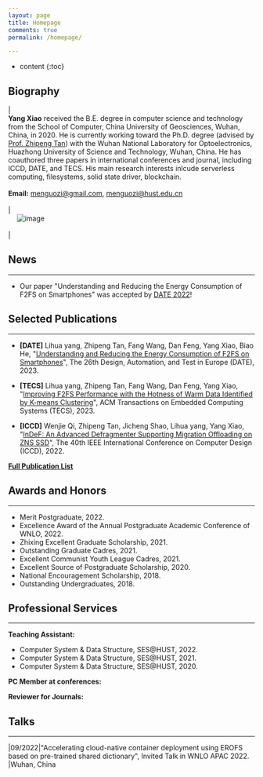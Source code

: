 ```yaml
---
layout: page
title: Homepage
comments: true
permalink: /homepage/

---
```


* content
{:toc}

 
## Biography
 
| <br> **Yang Xiao** received the B.E. degree in computer science and technology from the School of Computer, China University of Geosciences, Wuhan, China, in 2020. He is currently working toward the Ph.D. degree (advised by [Prof. Zhipeng Tan](https://msata-lab.github.io/)) with the Wuhan National Laboratory for Optoelectronics, Huazhong University of Science and Technology, Wuhan, China. He has coauthored three papers in international conferences and journal, including ICCD, DATE, and TECS. His main research interests inlcude serverless computing, filesystems, solid state driver, blockchain. <br> <br> **Email:** <menguozi@gmail.com>, <menguozi@hust.edu.cn>   <br> <br> | <br> &emsp; ![image](https://menguozi.github.io/images/menguozi-himo.jpg) <br> <br> |

## News

---

* Our paper "Understanding and Reducing the Energy Consumption of F2FS on Smartphones" was accepted by [DATE 2022](https://www.date-conference.com/date-2023-accepted-papers)!


## Selected Publications  

---
* **[DATE]** Lihua yang, Zhipeng Tan, Fang Wang, Dan Feng, Yang Xiao, Biao He, "[Understanding and Reducing the Energy Consumption of F2FS on Smartphones](https://www.date-conference.com/date-2023-accepted-papers)", The 26th Design, Automation, and Test in Europe (DATE), 2023. 

* **[TECS]** Lihua yang, Zhipeng Tan, Fang Wang, Dan Feng, Yang Xiao, "[Improving F2FS Performance with the Hotness of Warm Data Identified by K-means Clustering](https://dl.acm.org/journal/tecs)", ACM Transactions on Embedded Computing Systems (TECS), 2023. 

* **[ICCD]** Wenjie Qi, Zhipeng Tan, Jicheng Shao, Lihua yang, Yang Xiao, "[InDeF: An Advanced Defragmenter Supporting Migration Offloading on ZNS SSD](https://ieeexplore.ieee.org/document/9978492)", The 40th IEEE International Conference on Computer Design (ICCD), 2022. 

[**Full Publication List**](http://menguozi.github.io/publication/)


## Awards and Honors

---
*  Merit Postgraduate, 2022.
*  Excellence Award of the Annual Postgraduate Academic Conference of WNLO, 2022.
*  Zhixing Excellent Graduate Scholarship, 2021.
*  Outstanding Graduate Cadres, 2021.
*  Excellent Communist Youth League Cadres, 2021.
*  Excellent Source of Postgraduate Scholarship, 2020.
*  National Encouragement Scholarship, 2018.
*  Outstanding Undergraduates, 2018.

## Professional Services

---
**Teaching Assistant:**
*  Computer System & Data Structure, SES@HUST, 2022.
*  Computer System & Data Structure, SES@HUST, 2021.
*  Computer System & Data Structure, SES@HUST, 2020.


**PC Member at conferences:**


**Reviewer for Journals:**

## Talks

---

|09/2022|"Accelerating cloud-native container deployment using EROFS based on pre-trained shared dictionary", Invited Talk in WNLO APAC 2022. |Wuhan, China
